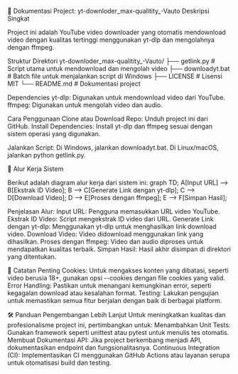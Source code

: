 📄 Dokumentasi Project: yt-downloder_max-qualitity_-Vauto
Deskripsi Singkat

Project ini adalah YouTube video downloader yang otomatis mendownload video dengan kualitas tertinggi menggunakan yt-dlp dan mengolahnya dengan ffmpeg.

Struktur Direktori
yt-downloder_max-qualitity_-Vauto/
├── getlink.py         # Script utama untuk mendownload dan mengolah video
├── downloadyt.bat     # Batch file untuk menjalankan script di Windows
├── LICENSE            # Lisensi MIT
└── README.md          # Dokumentasi project

Dependencies
yt-dlp: Digunakan untuk mendownload video dari YouTube.
ffmpeg: Digunakan untuk mengolah video dan audio.

Cara Penggunaan
Clone atau Download Repo: Unduh project ini dari GitHub.
Install Dependencies:
Install yt-dlp dan ffmpeg sesuai dengan sistem operasi yang digunakan.

Jalankan Script:
Di Windows, jalankan downloadyt.bat.
Di Linux/macOS, jalankan python getlink.py.



🔄 Alur Kerja Sistem

Berikut adalah diagram alur kerja dari sistem ini:
graph TD;
    A[Input URL] --> B[Ekstrak ID Video];
    B --> C[Generate Link dengan yt-dlp];
    C --> D[Download Video];
    D --> E[Proses dengan ffmpeg];
    E --> F[Simpan Hasil];

Penjelasan Alur:
Input URL: Pengguna memasukkan URL video YouTube.
Ekstrak ID Video: Script mengekstrak ID video dari URL.
Generate Link dengan yt-dlp: Menggunakan yt-dlp untuk menghasilkan link download video.
Download Video: Video didownload menggunakan link yang dihasilkan.
Proses dengan ffmpeg: Video dan audio diproses untuk mendapatkan kualitas terbaik.
Simpan Hasil: Hasil akhir disimpan di direktori yang ditentukan.

🧩 Catatan Penting
Cookies: Untuk mengakses konten yang dibatasi, seperti video berusia 18+, gunakan opsi --cookies dengan file cookies yang valid.
Error Handling: Pastikan untuk menangani kemungkinan error, seperti kegagalan download atau kesalahan format.
Testing: Lakukan pengujian untuk memastikan semua fitur berjalan dengan baik di berbagai platform.

🛠️ Panduan Pengembangan Lebih Lanjut
Untuk meningkatkan kualitas dan profesionalisme project ini, pertimbangkan untuk:
Menambahkan Unit Tests: Gunakan framework seperti unittest atau pytest untuk menulis tes otomatis.
Membuat Dokumentasi API: Jika project berkembang menjadi API, dokumentasikan endpoint dan fungsionalitasnya.
Continuous Integration (CI): Implementasikan CI menggunakan GitHub Actions atau layanan serupa untuk otomatisasi build dan testing.

